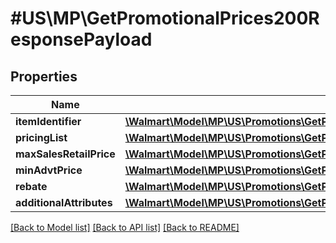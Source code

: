 # #US\MP\GetPromotionalPrices200ResponsePayload

## Properties

Name | Type | Description | Notes
------------ | ------------- | ------------- | -------------
**itemIdentifier** | [**\Walmart\Model\MP\US\Promotions\GetPromotionalPrices200ResponsePayloadItemIdentifier**](GetPromotionalPrices200ResponsePayloadItemIdentifier.md) |  |
**pricingList** | [**\Walmart\Model\MP\US\Promotions\GetPromotionalPrices200ResponsePayloadPricingList**](GetPromotionalPrices200ResponsePayloadPricingList.md) |  |
**maxSalesRetailPrice** | [**\Walmart\Model\MP\US\Promotions\GetPromotionalPrices200ResponsePayloadPricingListPricingInnerCurrentPriceValue**](GetPromotionalPrices200ResponsePayloadPricingListPricingInnerCurrentPriceValue.md) |  | [optional]
**minAdvtPrice** | [**\Walmart\Model\MP\US\Promotions\GetPromotionalPrices200ResponsePayloadPricingListPricingInnerCurrentPriceValue**](GetPromotionalPrices200ResponsePayloadPricingListPricingInnerCurrentPriceValue.md) |  | [optional]
**rebate** | [**\Walmart\Model\MP\US\Promotions\GetPromotionalPrices200ResponsePayloadRebate**](GetPromotionalPrices200ResponsePayloadRebate.md) |  | [optional]
**additionalAttributes** | [**\Walmart\Model\MP\US\Promotions\GetPromotionalPrices200ResponsePayloadAdditionalAttributes**](GetPromotionalPrices200ResponsePayloadAdditionalAttributes.md) |  | [optional]


[[Back to Model list]](../) [[Back to API list]](../../Api/US/MP) [[Back to README]](../../README.md)
